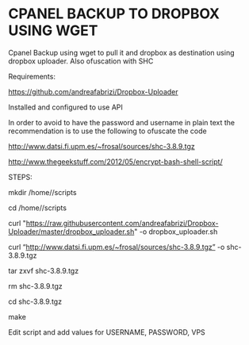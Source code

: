 # CPANEL BACKUP TO DROPBOX USING WGET
Cpanel Backup using wget to pull it and dropbox as destination using dropbox uploader. Also ofuscation with SHC

Requirements:

https://github.com/andreafabrizi/Dropbox-Uploader

Installed and configured to use API



In order to avoid to have the password and username in plain text the recommendation is to use the following to ofuscate the code

http://www.datsi.fi.upm.es/~frosal/sources/shc-3.8.9.tgz 

http://www.thegeekstuff.com/2012/05/encrypt-bash-shell-script/ 



STEPS:

mkdir /home/<username>/scripts

cd /home/<username>/scripts

curl "https://raw.githubusercontent.com/andreafabrizi/Dropbox-Uploader/master/dropbox_uploader.sh" -o dropbox_uploader.sh

curl “http://www.datsi.fi.upm.es/~frosal/sources/shc-3.8.9.tgz” -o shc-3.8.9.tgz

tar zxvf shc-3.8.9.tgz

rm shc-3.8.9.tgz

cd shc-3.8.9.tgz

make

Edit script and add values for USERNAME, PASSWORD, VPS
